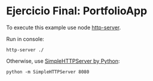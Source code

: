 # Ejercicio Final: PortfolioApp

To execute this example use node [http-server](https://www.npmjs.com/package/http-server).

Run in console:

    http-server ./

Otherwise, use [SimpleHTTPServer by Python](https://docs.python.org/2/library/simplehttpserver.html):

    python -m SimpleHTTPServer 8080